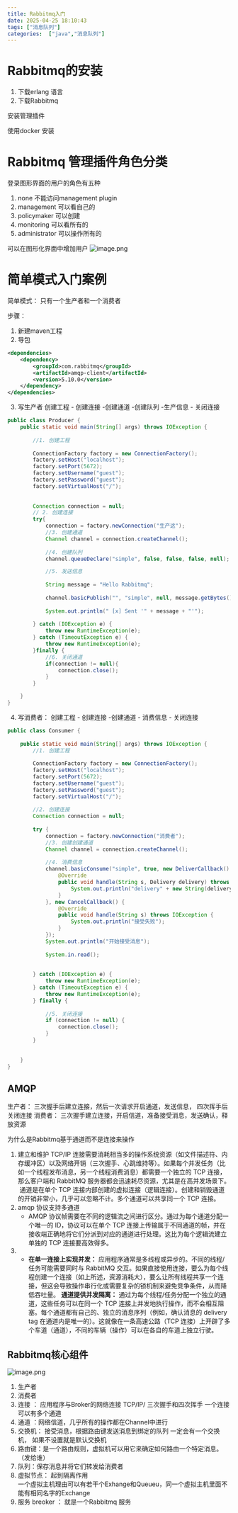 ```yaml
---
title: Rabbitmq入门
date: 2025-04-25 18:10:43
tags: ["消息队列"]
categories:  ["java","消息队列"] 
---
```

# Rabbitmq的安装



1. 下载erlang 语言
2. 下载Rabbitmq


安装管理插件



使用docker 安装


# Rabbitmq 管理插件角色分类

登录图形界面的用户的角色有五种

1. none   不能访问management plugin
2. management 可以看自己的
3. policymaker 可以创建
4. monitoring  可以看所有的
5. administrator  可以操作所有的


可以在图形化界面中增加用户
![image.png](https://cdn.jsdelivr.net/gh/word1230/picture@main/resources/202504260940346.png)






# 简单模式入门案例
简单模式：  只有一个生产者和一个消费者


步骤：
1. 新建maven工程
2. 导包

```xml
<dependencies>  
    <dependency>  
        <groupId>com.rabbitmq</groupId>  
        <artifactId>amqp-client</artifactId>  
        <version>5.10.0</version>  
    </dependency>  
</dependencies>
```

3. 写生产者
 创建工程 - 创建连接  -创建通道 -创建队列 -生产信息 - 关闭连接

```java
public class Producer {  
    public static void main(String[] args) throws IOException {  
  
        //1. 创建工程  
  
        ConnectionFactory factory = new ConnectionFactory();  
        factory.setHost("localhost");  
        factory.setPort(5672);  
        factory.setUsername("guest");  
        factory.setPassword("guest");  
        factory.setVirtualHost("/");  
  
  
        Connection connection = null;  
        // 2. 创建连接  
        try{  
            connection = factory.newConnection("生产这");  
            //3. 创建通道  
            Channel channel = connection.createChannel();  
  
            //4. 创建队列  
            channel.queueDeclare("simple", false, false, false, null);  

            //5. 发送信息  
  
            String message = "Hello Rabbitmq";  
  
            channel.basicPublish("", "simple", null, message.getBytes());  
  
            System.out.println(" [x] Sent '" + message + "'");  
  
        } catch (IOException e) {  
            throw new RuntimeException(e);  
        } catch (TimeoutException e) {  
            throw new RuntimeException(e);  
        }finally {  
            //6. 关闭通道  
            if(connection != null){  
                connection.close();  
            }  
        }  

    }  
}
```

4. 写消费者：
 创建工程 - 创建连接  -创建通道 - 消费信息 - 关闭连接


```java
public class Consumer {  
  
    public static void main(String[] args) throws IOException {  
        //1. 创建工程  
  
        ConnectionFactory factory = new ConnectionFactory();  
        factory.setHost("localhost");  
        factory.setPort(5672);  
        factory.setUsername("guest");  
        factory.setPassword("guest");  
        factory.setVirtualHost("/");  
  
        //2. 创建连接  
        Connection connection = null;  
  
        try {  
            connection = factory.newConnection("消费者");  
            //3. 创建创建通道  
            Channel channel = connection.createChannel();  
  
            //4. 消费信息  
            channel.basicConsume("simple", true, new DeliverCallback() {  
                @Override  
                public void handle(String s, Delivery delivery) throws IOException {  
                    System.out.println("delivery" + new String(delivery.getBody(), "UTF-8"));  
                }  
            }, new CancelCallback() {  
                @Override  
                public void handle(String s) throws IOException {  
                    System.out.println("接受失败");  
                }  
            });  
            System.out.println("开始接受消息");  
  
            System.in.read();  
  
  
        } catch (IOException e) {  
            throw new RuntimeException(e);  
        } catch (TimeoutException e) {  
            throw new RuntimeException(e);  
        } finally {  
  
            //5. 关闭连接  
            if (connection != null) {  
                connection.close();  
            }  
        }  
  
  
    }  
}
```


## AMQP

生产者： 三次握手后建立连接，然后一次请求开启通道，发送信息， 四次挥手后关闭连接
消费者： 三次握手建立连接，开启信道，准备接受消息，发送确认，释放资源

为什么是Rabbitmq基于通道而不是连接来操作

1.  建立和维护 TCP/IP 连接需要消耗相当多的操作系统资源（如文件描述符、内存缓冲区）以及网络开销（三次握手、心跳维持等）。如果每个并发任务（比如一个线程发布消息，另一个线程消费消息）都需要一个独立的 TCP 连接，那么客户端和 RabbitMQ 服务器都会迅速耗尽资源，尤其是在高并发场景下。
	  通道是在单个 TCP 连接内部创建的虚拟连接（逻辑连接）。创建和销毁通道的开销非常小，几乎可以忽略不计。多个通道可以共享同一个 TCP 连接。
2. amqp 协议支持多通道
	- AMQP 协议帧需要在不同的逻辑流之间进行区分。通过为每个通道分配一个唯一的 ID，协议可以在单个 TCP 连接上传输属于不同通道的帧，并在接收端正确地将它们分派到对应的通道进行处理。这比为每个逻辑流建立单独的 TCP 连接要高效得多。
3. - **在单一连接上实现并发：** 应用程序通常是多线程或异步的。不同的线程/任务可能需要同时与 RabbitMQ 交互。如果直接使用连接，要么为每个线程创建一个连接（如上所述，资源消耗大），要么让所有线程共享一个连接，但这会导致操作串行化或需要复杂的锁机制来避免竞争条件，从而降低吞吐量。
     **通道提供并发隔离：** 通过为每个线程/任务分配一个独立的通道，这些任务可以在同一个 TCP 连接上并发地执行操作，而不会相互阻塞。每个通道都有自己的、独立的消息序列（例如，确认消息的 delivery tag 在通道内是唯一的）。这就像在一条高速公路（TCP 连接）上开辟了多个车道（通道），不同的车辆（操作）可以在各自的车道上独立行驶。

## Rabbitmq核心组件

![image.png](https://cdn.jsdelivr.net/gh/word1230/picture@main/resources/202504261051467.png)

1. 生产者
2. 消费者
3. 连接  ： 应用程序与Broker的网络连接 TCP/IP/ 三次握手和四次挥手
	一个连接可以有多个通道  
4. 通道  ：网络信道，几乎所有的操作都在Channel中进行
5. 交换机： 接受消息，根据路由键发送消息到绑定的队列
	一定会有一个交换机， 如果不设置就是默认交换机 
6. 路由键：是一个路由规则，虚拟机可以用它来确定如何路由一个特定消息。（发给谁）
7. 队列：保存消息并将它们转发给消费者
8. 虚拟节点： 起到隔离作用  
	一个虚拟主机理由可以有若干个Exhange和Queueu，同一个虚拟主机里面不能有相同名字的Exchange
9. 服务 breoker ： 就是一个Rabbitmq 服务 